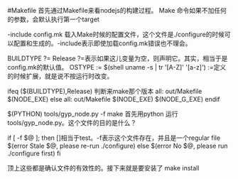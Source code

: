 #Makefile
首先通过Makefile来看nodejs的构建过程。
Make 命令如果不加任何的参数，会默认执行第一个target

-include config.mk 载入Make时候的配置文件，这个文件是./configure的时候可以配置和生成的。-include表示即使加载config.mk错误也不理会。

BUILDTYPE ?= Release ?=表示如果这儿变量为空，则声明它。其实，相当于是config.mk的默认值。
OSTYPE := $(shell uname -s | tr '[A-Z]' '[a-z]') :=定义的时候扩展，就是说不按运行时改变。

ifeq ($(BUILDTYPE),Release)  判断来make那个版本
all: out/Makefile $(NODE_EXE)
else
all: out/Makefile $(NODE_EXE) $(NODE_G_EXE)
endif

$(PYTHON) tools/gyp_node.py -f make  首先用python 运行 tools/gyp_node.py。这个文件的目的是什么？

  if [ -f $@ ]; then   []相当于test。-f表示这个文件存在，并且是一个regular file
		$(error Stale $@, please re-run ./configure)
	else
		$(error No $@, please run ./configure first)
	fi

  顶上这些都是确认文件的有效性的。接下来就是要安装了
  make install 
  